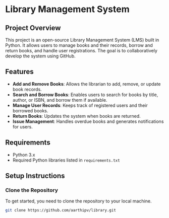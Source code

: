# Library Management System

## Project Overview

This project is an open-source Library Management System (LMS) built in Python. It allows users to manage books and their records, borrow and return books, and handle user registrations. The goal is to collaboratively develop the system using GitHub.

## Features

- **Add and Remove Books**: Allows the librarian to add, remove, or update book records.
- **Search and Borrow Books**: Enables users to search for books by title, author, or ISBN, and borrow them if available.
- **Manage User Records**: Keeps track of registered users and their borrowed books.
- **Return Books**: Updates the system when books are returned.
- **Issue Management**: Handles overdue books and generates notifications for users.

## Requirements

- Python 3.x
- Required Python libraries listed in `requirements.txt`

## Setup Instructions

### Clone the Repository

To get started, you need to clone the repository to your local machine.

```bash
git clone https://github.com/aarthipv/library.git

